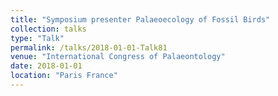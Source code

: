 ```yaml
---
title: "Symposium presenter Palaeoecology of Fossil Birds"
collection: talks
type: "Talk"
permalink: /talks/2018-01-01-Talk81
venue: "International Congress of Palaeontology"
date: 2018-01-01
location: "Paris France"
---
```

